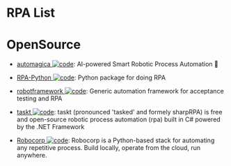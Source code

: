 # RPA List

# OpenSource

- [automagica ![code](https://martrix-usa.oss-accelerate.aliyuncs.com/logo/code.svg)](https://github.com/automagica/automagica): AI-powered Smart Robotic Process Automation 🤖

- [RPA-Python ![code](https://martrix-usa.oss-accelerate.aliyuncs.com/logo/code.svg)](https://github.com/tebelorg/RPA-Python): Python package for doing RPA

- [robotframework ![code](https://martrix-usa.oss-accelerate.aliyuncs.com/logo/code.svg)](https://github.com/robotframework/robotframework): Generic automation framework for acceptance testing and RPA

- [taskt ![code](https://martrix-usa.oss-accelerate.aliyuncs.com/logo/code.svg)](https://github.com/saucepleez/taskt): taskt (pronounced 'tasked' and formely sharpRPA) is free and open-source robotic process automation (rpa) built in C# powered by the .NET Framework

- [Robocorp ![code](https://martrix-usa.oss-accelerate.aliyuncs.com/logo/code.svg)](https://robocorp.com/): Robocorp is a Python-based stack for automating any repetitive process. Build locally, operate from the cloud, run anywhere.
